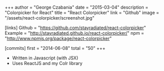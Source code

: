 +++
author = "George Czabania"
date = "2015-03-04"
description = "Colorpicker for React"
title = "React Colorpicker"
link = "Github"
image = "/assets/react-colorpicker/screenshot.jpg"

[links]
    Github = "https://github.com/stayradiated/react-colorpicker"
    Example = "http://stayradiated.github.io/react-colorpicker/"
    npm = "http://www.npmjs.org/package/react-colorpicker"

[commits]
    first = "2014-06-08"
    total = "50"
+++

- Written in Javascript (with JSX)
- Uses ReactJS and my Colr library
